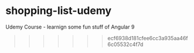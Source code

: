 # shopping-list-udemy
Udemy Course - learnign some fun  stuff of Angular 9
>>>>>>> ecf6938d181cfee6cc3a935aa46f6c05532c4f7d
